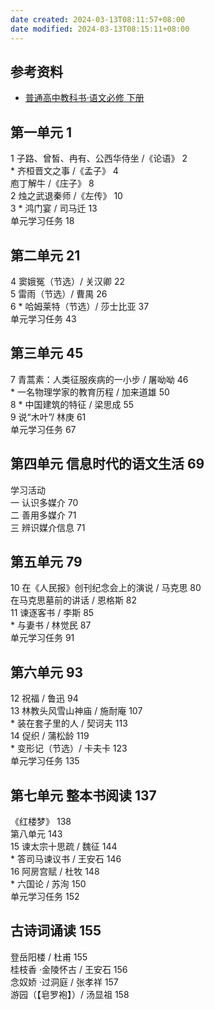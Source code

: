 ```yaml
---
date created: 2024-03-13T08:11:57+08:00
date modified: 2024-03-13T08:15:11+08:00
---
```

## 参考资料

- [普通高中教科书·语文必修 下册](https://basic.smartedu.cn/tchMaterial/detail?contentType=assets_document&contentId=9085151a-b698-4b28-8c00-2c4aaf0c91ad&catalogType=tchMaterial&subCatalog=tchMaterial)

## 第一单元 1  

1 子路、曾皙、冉有、公西华侍坐 /《论语》 2  
\* 齐桓晋文之事 /《孟子》 4  
庖丁解牛 /《庄子》 8  
2 烛之武退秦师 /《左传》 10  
3 \* 鸿门宴 / 司马迁 13  
单元学习任务 18  

## 第二单元 21  

4 窦娥冤（节选）/ 关汉卿 22  
5 雷雨（节选）/ 曹禺 26  
6 \* 哈姆莱特（节选）/ 莎士比亚 37  
单元学习任务 43  

## 第三单元 45  

7 青蒿素：人类征服疾病的一小步 / 屠呦呦 46  
\* 一名物理学家的教育历程 / 加来道雄 50  
8 \* 中国建筑的特征 / 梁思成 55  
9 说“木叶”/ 林庚 61  
单元学习任务 67  

## 第四单元 信息时代的语文生活 69  

学习活动  
	一 认识多媒介 70  
	二 善用多媒介 71  
	三 辨识媒介信息 71  

## 第五单元 79  

10 在《人民报》创刊纪念会上的演说 / 马克思 80  
在马克思墓前的讲话 / 恩格斯 82  
11 谏逐客书 / 李斯 85  
\* 与妻书 / 林觉民 87  
单元学习任务 91  

## 第六单元 93  

12 祝福 / 鲁迅 94  
13 林教头风雪山神庙 / 施耐庵 107  
\* 装在套子里的人 / 契诃夫 113  
14 促织 / 蒲松龄 119  
\* 变形记（节选）/ 卡夫卡 123  
单元学习任务 135  

## 第七单元 整本书阅读 137  

《红楼梦》 138  
第八单元 143  
15 谏太宗十思疏 / 魏征 144  
\* 答司马谏议书 / 王安石 146  
16 阿房宫赋 / 杜牧 148  
\* 六国论 / 苏洵 150  
单元学习任务 152

## 古诗词诵读 155  

登岳阳楼 / 杜甫 155  
桂枝香 ·金陵怀古 / 王安石 156  
念奴娇 ·过洞庭 / 张孝祥 157  
游园（【皂罗袍】）/ 汤显祖 158

